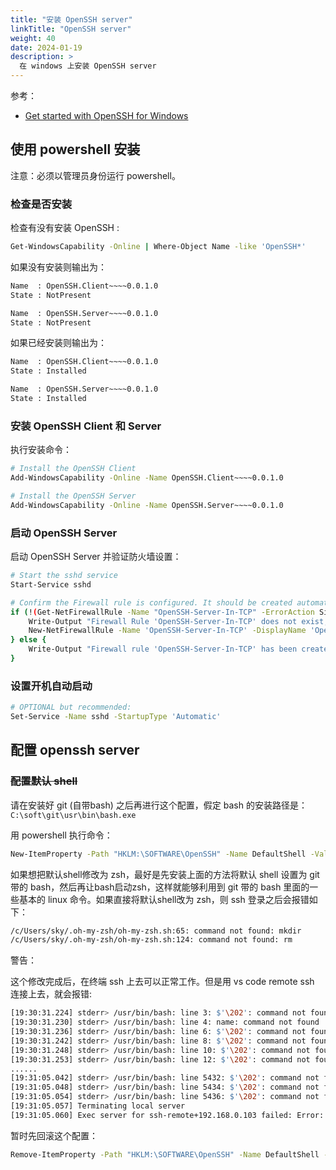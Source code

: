 ```yaml
---
title: "安装 OpenSSH server"
linkTitle: "OpenSSH server"
weight: 40
date: 2024-01-19
description: >
  在 windows 上安装 OpenSSH server
---
```




参考：

- [Get started with OpenSSH for Windows](https://learn.microsoft.com/en-us/windows-server/administration/openssh/openssh_install_firstuse?tabs=powershell)



## 使用 powershell 安装

注意：必须以管理员身份运行 powershell。

### 检查是否安装

检查有没有安装 OpenSSH :

```bash
Get-WindowsCapability -Online | Where-Object Name -like 'OpenSSH*'
```

如果没有安装则输出为：

```bash
Name  : OpenSSH.Client~~~~0.0.1.0
State : NotPresent

Name  : OpenSSH.Server~~~~0.0.1.0
State : NotPresent
```

如果已经安装则输出为：

```bash
Name  : OpenSSH.Client~~~~0.0.1.0
State : Installed

Name  : OpenSSH.Server~~~~0.0.1.0
State : Installed
```

### 安装 OpenSSH Client 和 Server

执行安装命令：

```bash
# Install the OpenSSH Client
Add-WindowsCapability -Online -Name OpenSSH.Client~~~~0.0.1.0

# Install the OpenSSH Server
Add-WindowsCapability -Online -Name OpenSSH.Server~~~~0.0.1.0
```

### 启动  OpenSSH Server

启动 OpenSSH Server 并验证防火墙设置：

```bash
# Start the sshd service
Start-Service sshd

# Confirm the Firewall rule is configured. It should be created automatically by setup. Run the following to verify
if (!(Get-NetFirewallRule -Name "OpenSSH-Server-In-TCP" -ErrorAction SilentlyContinue | Select-Object Name, Enabled)) {
    Write-Output "Firewall Rule 'OpenSSH-Server-In-TCP' does not exist, creating it..."
    New-NetFirewallRule -Name 'OpenSSH-Server-In-TCP' -DisplayName 'OpenSSH Server (sshd)' -Enabled True -Direction Inbound -Protocol TCP -Action Allow -LocalPort 22
} else {
    Write-Output "Firewall rule 'OpenSSH-Server-In-TCP' has been created and exists."
}
```

### 设置开机自动启动

```bash
# OPTIONAL but recommended:
Set-Service -Name sshd -StartupType 'Automatic'
```



## 配置 openssh server



### ~~配置默认 shell~~

请在安装好 git (自带bash) 之后再进行这个配置，假定 bash 的安装路径是：`C:\soft\git\usr\bin\bash.exe`

用 powershell 执行命令：

```bash
New-ItemProperty -Path "HKLM:\SOFTWARE\OpenSSH" -Name DefaultShell -Value "C:\soft\git\usr\bin\bash.exe" -PropertyType String -Force
```

如果想把默认shell修改为 zsh，最好是先安装上面的方法将默认 shell 设置为 git 带的 bash，然后再让bash启动zsh，这样就能够利用到 git 带的 bash 里面的一些基本的 linux 命令。如果直接将默认shell改为 zsh，则 ssh 登录之后会报错如下：

```bash
/c/Users/sky/.oh-my-zsh/oh-my-zsh.sh:65: command not found: mkdir
/c/Users/sky/.oh-my-zsh/oh-my-zsh.sh:124: command not found: rm
```

警告：

这个修改完成后，在终端 ssh 上去可以正常工作。但是用 vs code remote ssh 连接上去，就会报错:

```bash
[19:30:31.224] stderr> /usr/bin/bash: line 3: $'\202': command not found
[19:30:31.230] stderr> /usr/bin/bash: line 4: name: command not found
[19:30:31.236] stderr> /usr/bin/bash: line 6: $'\202': command not found
[19:30:31.242] stderr> /usr/bin/bash: line 8: $'\202': command not found
[19:30:31.248] stderr> /usr/bin/bash: line 10: $'\202': command not found
[19:30:31.253] stderr> /usr/bin/bash: line 12: $'\202': command not found
......
[19:31:05.042] stderr> /usr/bin/bash: line 5432: $'\202': command not found
[19:31:05.048] stderr> /usr/bin/bash: line 5434: $'\202': command not found
[19:31:05.054] stderr> /usr/bin/bash: line 5436: $'\202': command not found
[19:31:05.057] Terminating local server
[19:31:05.060] Exec server for ssh-remote+192.168.0.103 failed: Error: Connecting with SSH timed out
```

暂时先回滚这个配置：

```bash
Remove-ItemProperty -Path "HKLM:\SOFTWARE\OpenSSH" -Name DefaultShell -Force
```

